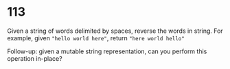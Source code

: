 [_metadata_:difficulty]:-  "Medium"
[_metadata_:asker]:-       "Google"
[_metadata_:tags]:-        "string parse"

# 113

Given a string of words delimited by spaces, reverse the words in string. For example, given `"hello world here"`, return `"here world hello"`

Follow-up: given a mutable string representation, can you perform this operation in-place?
